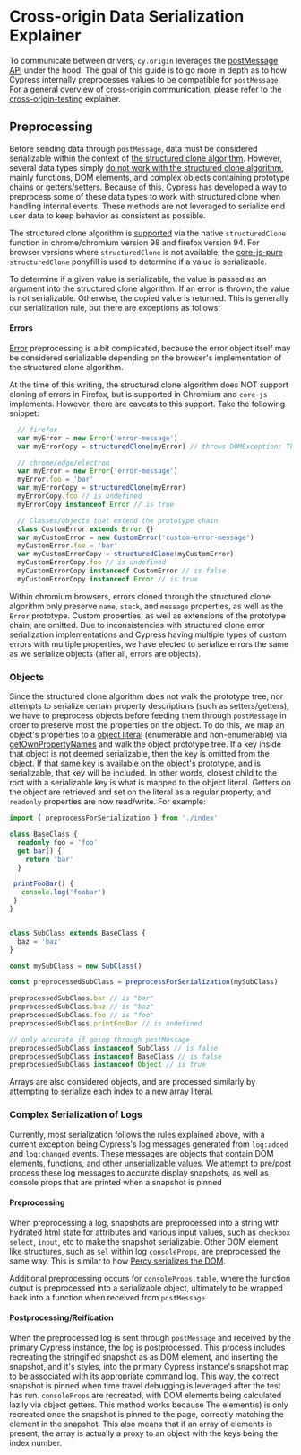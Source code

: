 # Cross-origin Data Serialization Explainer

To communicate between drivers, `cy.origin` leverages the [postMessage API](https://developer.mozilla.org/en-US/docs/Web/API/Window/postMessage) under the hood. The goal of this guide is to go more in depth as to how Cypress internally preprocesses values to be compatible for `postMessage`. For a general overview of cross-origin communication, please refer to the [cross-origin-testing](../../../cross-origin-testing.md#cross-origin-communication) explainer.

## Preprocessing

Before sending data through `postMessage`, data must be considered serializable within the context of [the structured clone algorithm](https://developer.mozilla.org/en-US/docs/Web/API/Web_Workers_API/Structured_clone_algorithm). However, several data types simply [do not work with the structured clone algorithm](https://developer.mozilla.org/en-US/docs/Web/API/Web_Workers_API/Structured_clone_algorithm#things_that_dont_work_with_structured_clone), mainly functions, DOM elements, and complex objects containing prototype chains or getters/setters. Because of this, Cypress has developed a way to preprocess some of these data types to work with structured clone when handling internal events. These methods are not leveraged to serialize end user data to keep behavior as consistent as possible.

The structured clone algorithm is [supported](https://developer.mozilla.org/en-US/docs/Web/API/structuredClone#browser_compatibility) via the native `structuredClone` function in chrome/chromium version 98 and firefox version 94. For browser versions where `structuredClone` is not available, the [core-js-pure](https://github.com/zloirock/core-js/blob/master/packages/core-js/modules/web.structured-clone.js) `structuredClone` ponyfill is used to determine if a value is serializable.

To determine if a given value is serializable, the value is passed as an argument into the structured clone algorithm. If an error is thrown, the value is not serializable. Otherwise, the copied value is returned. This is generally our serialization rule, but there are exceptions as follows:

#### Errors

[Error](https://developer.mozilla.org/en-US/docs/Web/JavaScript/Reference/Global_Objects/Error) preprocessing is a bit complicated, because the error object itself may be considered serializable depending on the browser's implementation of the structured clone algorithm.

At the time of this writing, the structured clone algorithm does NOT support cloning of errors in Firefox, but is supported in Chromium and `core-js` implements. However, there are caveats to this support. Take the following snippet:

```js
  // firefox
  var myError = new Error('error-message') 
  var myErrorCopy = structuredClone(myError) // throws DOMException: The object could not be cloned

  // chrome/edge/electron
  var myError = new Error('error-message') 
  myError.foo = 'bar'
  var myErrorCopy = structuredClone(myError)
  myErrorCopy.foo // is undefined
  myErrorCopy instanceof Error // is true

  // Classes/objects that extend the prototype chain
  class CustomError extends Error {}
  var myCustomError = new CustomError('custom-error-message') 
  myCustomError.foo = 'bar'
  var myCustomErrorCopy = structuredClone(myCustomError)
  myCustomErrorCopy.foo // is undefined
  myCustomErrorCopy instanceof CustomError // is false
  myCustomErrorCopy instanceof Error // is true

```

Within chromium browsers, errors cloned through the structured clone algorithm only preserve `name`, `stack`, and `message` properties, as well as the `Error` prototype. Custom properties, as well as extensions of the prototype chain, are omitted. Due to inconsistencies with structured clone error serialization implementations and Cypress having multiple types of custom errors with multiple properties, we have elected to serialize errors the same as we serialize objects (after all, errors are objects).

### Objects

Since the structured clone algorithm does not walk the prototype tree, nor attempts to serialize certain property descriptions (such as setters/getters), we have to preprocess objects before feeding them through `postMessage` in order to preserve most the properties on the object. To do this, we map an object's properties to a [object literal](https://developer.mozilla.org/en-US/docs/Web/JavaScript/Guide/Grammar_and_types#object_literals) (enumerable and non-enumerable) via [getOwnPropertyNames](https://developer.mozilla.org/en-US/docs/Web/JavaScript/Reference/Global_Objects/Object/getOwnPropertyNames) and walk the object prototype tree. If a key inside that object is not deemed serializable, then the key is omitted from the object. If that same key is available on the object's prototype, and is serializable, that key will be included. In other words, closest child to the root with a serializable key is what is mapped to the object literal. Getters on the object are retrieved and set on the literal as a regular property, and `readonly` properties are now read/write. For example:

```ts
import { preprocessForSerialization } from './index'

class BaseClass {
  readonly foo = 'foo'
  get bar() {
    return 'bar'
  }

 printFooBar() {
   console.log('foobar')
 }
}


class SubClass extends BaseClass {
  baz = 'baz' 
}

const mySubClass = new SubClass()

const preprocessedSubClass = preprocessForSerialization(mySubClass)

preprocessedSubClass.bar // is "bar"
preprocessedSubClass.baz // is "baz"
preprocessedSubClass.foo // is "foo"
preprocessedSubClass.printFooBar // is undefined

// only accurate if going through postMessage
preprocessedSubClass instanceof SubClass // is false
preprocessedSubClass instanceof BaseClass // is false
preprocessedSubClass instanceof Object // is true
```

Arrays are also considered objects, and are processed similarly by attempting to serialize each index to a new array literal.

### Complex Serialization of Logs

Currently, most serialization follows the rules explained above, with a current exception being Cypress's log messages generated from `log:added` and `log:changed` events. These messages are objects that contain DOM elements, functions, and other unserializable values. We attempt to pre/post process these log messages to accurate display snapshots, as well as console props that are printed when a snapshot is pinned

#### Preprocessing

When preprocessing a log, snapshots are preprocessed into a string with hydrated html state for attributes and various input values, such as `checkbox` `select`, `input`, etc to make the snapshot serializable. Other DOM element like structures, such as `$el` within log `consoleProps`, are preprocessed the same way. This is similar to how [Percy serializes the DOM](https://github.com/percy/cli/blob/master/packages/dom/src/serialize-inputs.js).

Additional preprocessing occurs for `consoleProps.table`, where the function output is preprocessed into a serializable object, ultimately to be wrapped back into a function when received from `postMessage`

#### Postprocessing/Reification

When the preprocessed log is sent through `postMessage` and received by the primary Cypress instance, the log is postprocessed. This process includes recreating the stringified snapshot as as DOM element, and inserting the snapshot, and it's styles, into the primary Cypress instance's snapshot map to be associated with its appropriate command log. This way, the correct snapshot is pinned when time travel debugging is leveraged after the test has run. `consoleProps` are recreated, with DOM elements being calculated lazily via object getters. This method works because The element(s) is only recreated once the snapshot is pinned to the page, correctly matching the element in the snapshot. This also means that if an array of elements is present, the array is actually a proxy to an object with the keys being the index number.